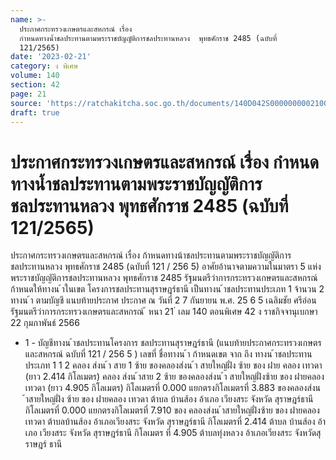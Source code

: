 ```yaml
---
name: >-
  ประกาศกระทรวงเกษตรและสหกรณ์ เรื่อง
  กำหนดทางน้ำชลประทานตามพระราชบัญญัติการชลประทานหลวง  พุทธศักราช 2485 (ฉบับที่
  121/2565)
date: '2023-02-21'
category: ง พิเศษ
volume: 140
section: 42
page: 21
source: 'https://ratchakitcha.soc.go.th/documents/140D042S0000000002100.pdf'
draft: true
---
```


# ประกาศกระทรวงเกษตรและสหกรณ์ เรื่อง กำหนดทางน้ำชลประทานตามพระราชบัญญัติการชลประทานหลวง  พุทธศักราช 2485 (ฉบับที่ 121/2565)

ประกาศกระทรวงเกษตรและสหกรณ์ เรื่อง ก้าหนดทางน้าชลประทานตามพระราชบัญญัติการชลประทานหลวง พุทธศักราช 2485 (ฉบับที่ 121 / 256 5) อาศัยอ้านาจตามความในมาตรา 5 แห่งพระราชบัญญัติการชลประทานหลวง พุทธศักราช 2485 รัฐมนตรีว่าการกระทรวงเกษตรและสหกรณ์ ก้าหนดให้ทางน ้าในเขต โครงการชลประทานสุราษฎร์ธานี เป็นทางน ้าชลประทานประเภท 1 จ้านวน 2 ทางน ้า ตามบัญชี แนบท้ายประกาศ ประกาศ ณ วันที่ 2 7 กันยายน พ.ศ. 25 6 5 เฉลิมชัย ศรีอ่อน รัฐมนตรีว่าการกระทรวงเกษตรและสหกรณ์ ้ หนา 21 ่ เลม 140 ตอนพิเศษ 42 ง ราชกิจจานุเบกษา 22 กุมภาพันธ์ 2566

- 1 - บัญชีทางน ้าชลประทานโครงการ ชลประทานสุราษฎร์ธานี (แนบท้ายประกาศกระทรวงเกษตรและสหกรณ์ ฉบับที่ 121 / 256 5 ) เลขที่ ชื่อทางน ้า ก้าหนดเขต จาก ถึง ทางน ้าชลประทานประเภท 1 1 2 คลอง ส่งน ้า สาย 1 ซ้าย ของคลองส่งน ้า สายใหญ่ฝั่ง ซ้าย ของ ฝาย คลอง เทวดา (ยาว 2.414 กิโลเมตร) คลอง ส่งน ้าสาย 2 ซ้าย ของคลองส่งน ้า สายใหญ่ฝั่งซ้าย ของ ฝายคลอง เทวดา (ยาว 4.905 กิโลเมตร) กิโลเมตรที่ 0.000 แยกตรงกิโลเมตรที่ 3.883 ของคลองส่งน ้าสายใหญ่ฝั่ง ซ้าย ของ ฝายคลอง เทวดา ต้าบล บ้านส้อง อ้าเภอ เวียงสระ จังหวัด สุราษฎร์ธานี กิโลเมตรที่ 0.000 แยกตรงกิโลเมตรที่ 7.910 ของ คลองส่งน ้าสายใหญ่ฝั่งซ้าย ของ ฝายคลองเทวดา ต้าบลบ้านส้อง อ้าเภอเวียงสระ จังหวัด สุราษฎร์ธานี กิโลเมตรที่ 2.414 ต้าบล บ้านส้อง อ้าเภอ เวียงสระ จังหวัด สุราษฎร์ธานี กิโลเมตร ที่ 4.905 ต้าบลทุ่งหลวง อ้าเภอเวียงสระ จังหวัดสุ ราษฎร์ ธานี
